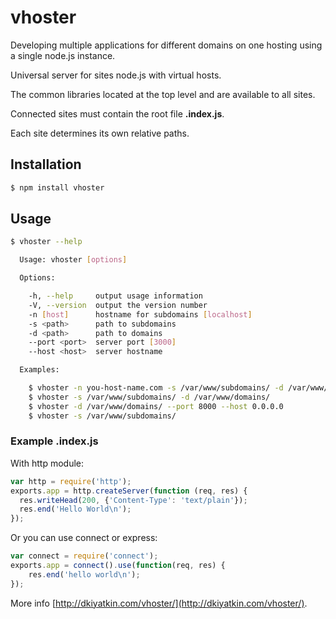 # vhoster

Developing multiple applications for different domains on one hosting using a single node.js instance.

Universal server for sites node.js with virtual hosts.

The common libraries located at the top level and are available to all sites.

Connected sites must contain the root file **.index.js**.

Each site determines its own relative paths.

## Installation

``` bash
$ npm install vhoster
```

## Usage

``` bash
$ vhoster --help

  Usage: vhoster [options]

  Options:

    -h, --help     output usage information
    -V, --version  output the version number
    -n [host]      hostname for subdomains [localhost]
    -s <path>      path to subdomains
    -d <path>      path to domains
    --port <port>  server port [3000]
    --host <host>  server hostname

  Examples:

    $ vhoster -n you-host-name.com -s /var/www/subdomains/ -d /var/www/domains/
    $ vhoster -s /var/www/subdomains/ -d /var/www/domains/
    $ vhoster -d /var/www/domains/ --port 8000 --host 0.0.0.0
    $ vhoster -s /var/www/subdomains/
```

### Example .index.js

With http module:

``` javascript
var http = require('http');
exports.app = http.createServer(function (req, res) {
  res.writeHead(200, {'Content-Type': 'text/plain'});
  res.end('Hello World\n');
});
```

Or you can use connect or express:

``` javascript
var connect = require('connect');
exports.app = connect().use(function(req, res) {
	res.end('hello world\n');
});
```

More info [http://dkiyatkin.com/vhoster/](http://dkiyatkin.com/vhoster/).
